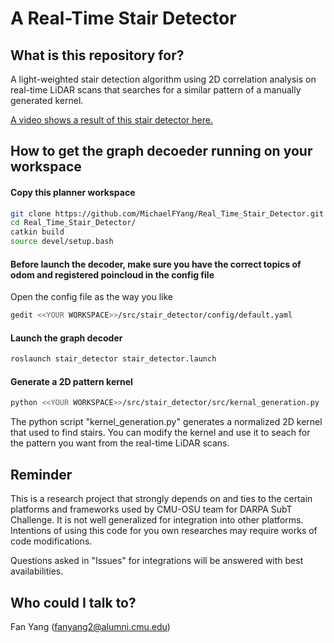 # A Real-Time Stair Detector #

## What is this repository for?

A light-weighted stair detection algorithm using 2D correlation analysis on real-time LiDAR scans that searches for a similar pattern of a manually generated kernel. 

[A video shows a result of this stair detector here.](https://youtu.be/617FaTN6klg)

## How to get the graph decoeder running on your workspace 

#### Copy this planner workspace
```bash
git clone https://github.com/MichaelFYang/Real_Time_Stair_Detector.git
cd Real_Time_Stair_Detector/
catkin build
source devel/setup.bash
```

#### Before launch the decoder, make sure you have the correct topics of odom and registered poincloud in the config file
Open the config file as the way you like
``` bash
gedit <<YOUR WORKSPACE>>/src/stair_detector/config/default.yaml 
```

#### Launch the graph decoder
```bash
roslaunch stair_detector stair_detector.launch
```

#### Generate a 2D pattern kernel
```bash
python <<YOUR WORKSPACE>>/src/stair_detector/src/kernal_generation.py
```
The python script "kernel_generation.py" generates a normalized 2D kernel that used to find stairs. 
You can modify the kernel and use it to seach for the pattern you want from the real-time LiDAR scans.

## Reminder

This is a research project that strongly depends on and ties to the certain platforms and frameworks used by CMU-OSU team for DARPA SubT Challenge. It is not well generalized for integration into other platforms. Intentions of using this code for you own researches may require works of code modifications.

Questions asked in "Issues" for integrations will be answered with best availabilities. 


## Who could I talk to? 

Fan Yang
(fanyang2@alumni.cmu.edu)
